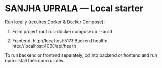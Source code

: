# SANJHA UPRALA — Local starter

Run locally (requires Docker & Docker Compose):

1. From project root run:
   docker compose up --build

2. Frontend: http://localhost:5173
   Backend health: http://localhost:4000/api/health

To run backend or frontend separately, cd into backend or frontend and run npm install then npm run dev.
